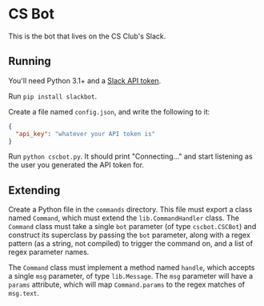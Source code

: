 # CS Bot

This is the bot that lives on the CS Club's Slack.

## Running

You'll need Python 3.1+ and a [Slack API token](https://api.slack.com/tokens).

Run `pip install slackbot`.

Create a file named `config.json`, and write the following to it:

```json
{
  "api_key": "whatever your API token is"
}
```

Run `python cscbot.py`. It should print "Connecting..." and start listening as
the user you generated the API token for.

## Extending

Create a Python file in the `commands` directory. This file must export a class
named `Command`, which must extend the `lib.CommandHandler` class. The `Command`
class must take a single `bot` parameter (of type `cscbot.CSCBot`) and construct
its superclass by passing the `bot` parameter, along with a regex pattern (as a
string, not compiled) to trigger the command on, and a list of regex
parameter names.

The `Command` class must implement a method named `handle`, which accepts a
single `msg` parameter, of type `lib.Message`. The `msg` parameter will have a
`params` attribute, which will map `Command.params` to the regex matches of
`msg.text`.
